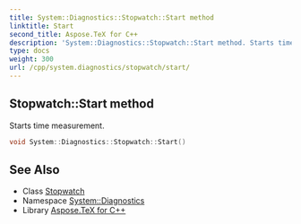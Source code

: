 ```yaml
---
title: System::Diagnostics::Stopwatch::Start method
linktitle: Start
second_title: Aspose.TeX for C++
description: 'System::Diagnostics::Stopwatch::Start method. Starts time measurement in C++.'
type: docs
weight: 300
url: /cpp/system.diagnostics/stopwatch/start/
---
```

## Stopwatch::Start method


Starts time measurement.

```cpp
void System::Diagnostics::Stopwatch::Start()
```

## See Also

* Class [Stopwatch](../)
* Namespace [System::Diagnostics](../../)
* Library [Aspose.TeX for C++](../../../)
